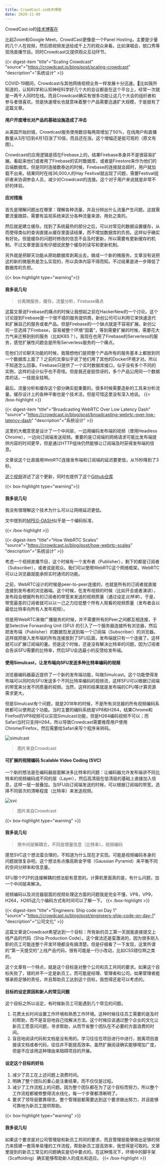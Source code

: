 ```yaml
---
title: CrowdCast.io技术博客
date: 2020-11-08
---
```


CrowdCast.io的[技术博客在](https://crowdcast.io/blog/topic/code)

比起Zoom和Google Meet，CrowdCast更像是一个Panel Hosting，主要是少量的几个人在视频，然后把视频发送给成千上万的观众来看。比如演唱会，脱口秀等现场直播节目。同时Crowdcast又提供观众互动环节。

{{< digest-item "title"="Scaling Crowdcast" "source"="https://crowdcast.io/blog/post/scaling-crowdcast" "description"="系统设计" >}}

COVID-19期间，Crowdcast与其他网络视频业务一样发展十分迅速。比如我所知道的，认知科学和认知神经科学好几个大的会议都是在这个平台上，经常一次就是一两千人同时在线。而且Crowdcast确实有很多功能让这几个大会的组织者和参与者很喜欢。但是快速增长也就意味着整个产品需要迅速扩大规模，于是就有了这篇文章。

#### 用户开度增长对产品的基础设施造成了冲击

从美国开始封城，Crowdcast服务使用数目每两周增加了50%，在线用户和直播数量从3月1日到4月1日涨了10倍，而且还在涨。这个增幅还是挺可观的（原文有图）。

Crowdcast的应用逻辑是搭在Firebase上的，结果Firebase本身并不是很容易扩展。看起来他们或者用了Firebase的实时数据库，或者是Firestore来作为他们的后端数据库。但是同时连接数泰达的时候，Firebase的连接就会超时，用户就加载不出来。结果同时在线36,000人的Hay Festival就出现了问题，需要Festival组织者来协调参会人员，减少对Crowdcast的连接。这个对于用户来说就是非常不好的体验。

#### 应对措施

首先是理解问题出在哪里：理解各种流量，并且分辨出什么流量产生问题。这就需要流量跟踪，需要有监视系统来区分各种流量来源，用处之类的。

然后就是建立缓存。找到了系统最热的部分之后，可以对常见的数据设置缓存，从而使得类似的查询直接从缓存里面读结果，而不增加数据库的负担。这样似乎确实有好处。但是缓存的问题时修改的信息不会及时更新，所以需要有更新缓存的机制。不过文章里面没有仔细说民整个缓存的读写和更新机制。

另外就是把聊天功能从原始数据库剥离出去，做成一个新的微服务。文章没有说把这的新的微服务是怎么实现的，所以具体内容不得而知。不过结果是进一步降低了数据库的负担。

{{< box-highlight type="warning">}}

#### 我多说几句

> 分离微服务，缓存，流量分析，Firebase痛点

这篇文章说Firebase的痛点的时候让我想起之前在HackerNew的一个讨论。这个讨论提到Firebase是一个很不错的服务提供商，新创公司可以利用它来快速迭代和扩展自己的服务或者产品。但是Firebase的一个缺点就是不容易扩展。新创公司一旦选择了Firebase，容易被整个环境“固着”，等到需要扩展的时候，需要花大力气来迁移到别的服务（比如K8S？）。我现在也用了Firebase的Serverless的服务，感觉扩展性问题会是所有Serverless服务的一个痛点。

在他们讨论聊天功能的时候，我猜想他们是把整个产品所有的服务基本上都放到同一个数据库上面了？之前的文章似乎说了他们用了其他的Docker环境才对。所以不知道怎么回事。Firebase只提供了一个实时数据库接口，似乎没有多个不同的实例，这样的设计似乎也不奇怪。但是我还是挺惊讶的，多个产品公用同一个数据库的话，一挂就全挂啊。

最后，流量分析和缓存这个部分确实挺重要的。很多时候需要造新的工具来分析流量。缓存设计上的各种平衡也是个技术活，但是可惜这里没有深入地说。
{{< /box-highlight >}}


{{< digest-item "title"="Broadcasting WebRTC Over Low Latency Dash" "source"="https://crowdcast.io/blog/post/broadcasting-webrtc-over-low-latency-dash" "description"="系统设计" >}}

这里的大概意思是设计了一个中间层，一边用编码发布端的视频（使用Headless Chrome），一边向订阅端发送视频。重要的是订阅端的网络请求可能比发布端提供内容的时间更早，但是通过HTTP组块仍然能够让订阅端及时获得发布端的信息。

文章说这个比直接用WebRTC连接发布端和订阅端的延迟要更低，从15秒降到了3秒。

[这个视频](https://www.youtube.com/watch?v=abIJ1Bwv6IE)讲述了这个更新，同时也提供了这个[Github仓库](https://github.com/crowdcst/ull)

{{< box-highlight type="warning">}}

#### 我多说几句

我没有很理解这个技术为什么可以让网络延迟更低。

文中提到的[MPEG-DASH](https://dashif.org/about/)似乎是一个编码标准，

{{< /box-highlight >}}

{{< digest-item "title"="How WebRTC Scales" "source"="https://crowdcast.io/blog/post/how-webrtc-scales" "description"="系统设计" >}}

考虑一个视频直播节目，这个时候有一个发布者（Publisher），剩下的都是订阅者（Subscriber），或者说是观众。我们可以使用WebRTC这个网络框架。WebRTC可以让浏览器就能承担实时通讯的功能。

之前，WebRTC设计的时候是peer-to-peer连接的，也就是所有的订阅者就直接连接到发布者的浏览器端。这个时候，在发布视频的时候（比如开会或者演讲），发布段会根据所有的订阅者的带宽来发送的视频质量（通过设定*比特率*）。于是，带宽最差的订阅者就可以以一己之力拉低整个所有人观看的视频质量（发布者会以最低比特率向所有人发布视频）。

但是用WebRTC来做广播服务的时候，并不需要所有的Peer之间都互相连接，于是Selective Forwarding Unit (SFU) 的引入了一个服务器连接所有浏览器，然后把发布端（Publisher）的数据包发送到每一个订阅端（Subscriber）的浏览器。这样就把接入发布端的所有连接放到了SFU后面，发布端就只有一个连接了。这样就可以扩展订阅端的量。但是这个时候，还是没有解决比特率的问题，因为订阅者会告诉SFU需要的比特率，然后SFU会选最小的反馈给发布端。

#### 使用Simulcast，让发布端向SFU发送多种比特率编码的视频

浏览器编码器最近提供了一个新的发布端功能，叫做Simulcast。这个功能使得发布端可以同时向SFU发送多个不同比特率编码的视频流，这样SFU可以根据订阅端的带宽来分发不同质量的视频。当然，这样的结果就是发布端的CPU等计算资源需求更大。

但是SImulcast有个问题，就是2018年的时候，不是所有浏览器的所有视频编码系统都可以使用这个功能。当时主要的编码系统是VP8和H264，结果Chrome和Firefox的VP8视频可以实现Simulcast功能，但是H264编码视频不可以；而Safari当时只支持H264，所以导致Crowdcast需要推荐用户使用Chrome/Firefox，然后需要给Safari来写个程序来转码。

![simulcast](/images/simulcast.jpeg)
> 图片来自Crowdcast

#### 可扩展的视频编码 Scalable Video Coding (SVC)

一个新的想法是在编码器层面解决多比特率的问题：让编码器允许发布端讲不同比特率的视频编码成不同的层（Layer），然后高清层在低清层的基础上直接加入信息，这样一层一层叠加。当SFU向订阅端发送的时候，可以根据订阅端的带宽，选择不同层次的清晰程度（比特率）来发送视频。

![svc](/images/svc.jpeg)
> 图片来自Crowdcast

{{< box-highlight type="warning" >}}

#### 我多说几句

> 用中间层解耦合，不同层增量信息（比特率），视频编码

感觉SVC这个想法蛮合理的，不知道为什么现在才实现。可能是视频编码本身的问题就很复杂吧。这个想法有点像高斯金字塔（Gaussian Pyramid）来平衡不同的空间分辨率和信息量。

SFU那个P2P的连接解耦的想法挺有意思的。计算机里面真的是，有什么问题，加一个中间层来解决。

视频编码以及浏览器层面的视频处理这方面的问题我是完全不懂，VP8，VP9，H264，H265这几个编码方式有时间可以了解一下。
{{< /box-highlight >}}

{{< digest-item "title"="Engineers: Ship code on Day 1" "source"="https://crowdcast.io/blog/post/engineers-ship-code-on-day-1" "description"="公司文化" >}}

这篇文章说Crowdcast希望达到一个目标：所有新的员工第一天就能直接提交上线产品的代码（Ship Production Code）。这个做法还是蛮激进的，因为很多刚入职的员工可能连整个开发环境都没有搞清楚。但是仔细看了一下发现，这里所谓的“第一天提交的”上线产品代码，很有可能是一行小改动，比如CSS错位啊之类的。

这个文章有一个特点，就是这个目标是对整个公司和员工共同的要求。如果这个目标失败了，错的并不一定是新员工，而可能是经理、管理者和公司。如果管理者能够承担足够的责任，并且帮助员工达到这个目标，我觉得还是可以考虑的。

#### 目标的设定原因和新人的常见问题

这个目标之所以设定，有时候新员工可能遇到几个常见的问题。
1. 花费太长时间设置工作环境和熟悉工作环境。这种时候往往员工需要的是及时的帮助，而不是盲目地自己找解决方法。这个时候应该通过整个企业的文化让新员工愿意问问题，寻求帮助，从而节省整个团队在不必要的方面浪费的时间。
2. 盲目地阅读代码和文档是没有用的。学习往往在项目进行中进行，脱离项目直接读文档或者代码，往往并不能提高效率。虽然扩展阅读确实能够增加广度，但是不应该用这种理由来阻碍项目的开展。

#### 设定这个目标的好处

1. 减少了员工在上述问题上浪费时间。
2. 明确了整个团队的重心是注重结果，而不仅仅是过程。
3. 减少了工作流程上的问题。因为整个团队都在为了这个目标而努力，所以整个工作流程都被修整得流水线化，每一个步骤都清晰明了。
4. 要求了领导层要靠得住。整个管理层都需要达到这个要求做出努力，并且能够可靠地为新员工提供帮助。

{{< box-highlight type="warning" >}}

#### 我多说几句

如果这个要求是对公司管理层和新员工共同的要求，而且管理层能够做出足够的努力来搭建一套简单易懂的工作流程，帮助新员工提高效率，我觉得是可取的。文章里提到的新员工常见的问题确实是切中要点的。在这种情况下，环境中的脚手架（Scaffolding）确实能够帮助新人的成长和适应。
{{< /box-highlight >}}
